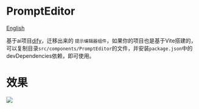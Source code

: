 <h1>PromptEditor</h1>

[English](https://github.com/forestxieCode/PromptEditor/blob/main/README.md)

基于ai项目[dify](https://github.com/langgenius/dify/tree/main/web/app/components/base/prompt-editor)，迁移出来的 `提示编辑器组件`，如果你的项目也是基于Vite搭建的，可以复制目录`src/components/PromptEditor`的文件，并安装`package.json`中的devDependencies依赖，即可使用。

# 效果
<img src="./demo.gif" />